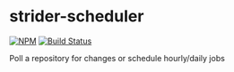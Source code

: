 # strider-scheduler

[![NPM](https://nodei.co/npm/strider-cli.png)](https://nodei.co/npm/strider-cli/)
[![Build Status](https://travis-ci.org/bitwit/strider-scheduler.svg?branch=master)](https://travis-ci.org/bitwit/strider-scheduler)

Poll a repository for changes or schedule hourly/daily jobs